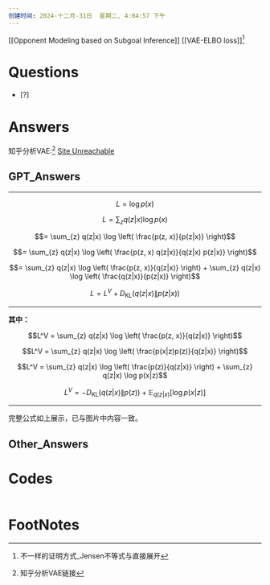 ```yaml
---
创建时间: 2024-十二月-31日  星期二, 4:04:57 下午
---
```

[[Opponent Modeling based on Subgoal Inference]]
[[VAE-ELBO loss]][^1]

# Questions

- [?] 


# Answers



知乎分析VAE:[^2]
[Site Unreachable](https://zhuanlan.zhihu.com/p/344546057)



## GPT_Answers

---

$$L = \log p(x)$$

$$L = \sum_{z} q(z|x) \log p(x)$$

$$= \sum_{z} q(z|x) \log \left( \frac{p(z, x)}{p(z|x)} \right)$$

$$= \sum_{z} q(z|x) \log \left( \frac{p(z, x) q(z|x)}{q(z|x) p(z|x)} \right)$$

$$= \sum_{z} q(z|x) \log \left( \frac{p(z, x)}{q(z|x)} \right) + \sum_{z} q(z|x) \log \left( \frac{q(z|x)}{p(z|x)} \right)$$

$$L = L^V + D_{\text{KL}}(q(z|x) \| p(z|x))$$

---

**其中：**

$$L^V = \sum_{z} q(z|x) \log \left( \frac{p(z, x)}{q(z|x)} \right)$$

$$L^V = \sum_{z} q(z|x) \log \left( \frac{p(x|z)p(z)}{q(z|x)} \right)$$

$$L^V = \sum_{z} q(z|x) \log \left( \frac{p(z)}{q(z|x)} \right) + \sum_{z} q(z|x) \log p(x|z)$$

$$L^V = -D_{\text{KL}}(q(z|x) \| p(z)) + \mathbb{E}_{q(z|x)}[\log p(x|z)]$$

--- 

完整公式如上展示，已与图片中内容一致。

## Other_Answers


# Codes

```python

```


# FootNotes

[^1]: 不一样的证明方式_Jensen不等式与直接展开
[^2]: 知乎分析VAE链接